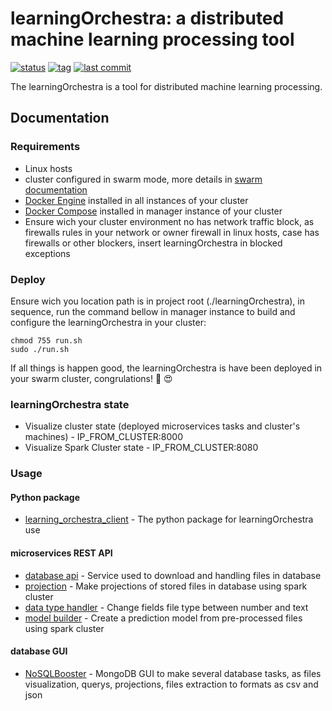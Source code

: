 # learningOrchestra: a distributed machine learning processing tool 

[![status](https://img.shields.io/badge/status-building-yellow.svg)](https://shields.io/)
[![tag](https://img.shields.io/github/v/tag/riibeirogabriel/learningOrchestra)](https://github.com/riibeirogabriel/learningOrchestra/tags)
[![last commit](https://img.shields.io/github/last-commit/riibeirogabriel/learningOrchestra)](https://github.com/riibeirogabriel/learningOrchestra/tags)


The learningOrchestra is a tool for distributed machine learning processing.

## Documentation

### Requirements

* Linux hosts
* cluster configured in swarm mode, more details in [swarm documentation](https://docs.docker.com/engine/swarm/swarm-tutorial/create-swarm/)
* [Docker Engine](https://docs.docker.com/engine/install/) installed in all instances of your cluster
* [Docker Compose](https://docs.docker.com/compose/install/) installed in manager instance of your cluster
* Ensure wich your cluster environment no has network traffic block, as firewalls rules in your network or owner firewall in linux hosts, case has firewalls or other blockers, insert learningOrchestra in blocked exceptions

### Deploy

Ensure wich you location path is in project root (./learningOrchestra), in sequence, run the command bellow in manager instance to build and configure the learningOrchestra in your cluster:
```
chmod 755 run.sh
sudo ./run.sh
```
If all things is happen good, the learningOrchestra is have been deployed in your swarm cluster, congrulations! :clap: :heart_eyes:

### learningOrchestra state
* Visualize cluster state (deployed microservices tasks and cluster's machines) - IP_FROM_CLUSTER:8000
* Visualize Spark Cluster state - IP_FROM_CLUSTER:8080

### Usage
#### Python package
* [learning_orchestra_client](/learning_orchestra_client) - The python package for learningOrchestra use

#### microservices REST API
* [database api](/database_api_image) - Service used to download and handling files in database
* [projection](/projection_image) - Make projections of stored files in database using spark cluster
* [data type handler](/data_type_handler_image) - Change fields file type between number and text
* [model builder](/model_builder_image) - Create a prediction model from pre-processed files using spark cluster

#### database GUI
* [NoSQLBooster](https://nosqlbooster.com) - MongoDB GUI to make several database tasks, as files visualization, querys, projections, files extraction to formats as csv and json

